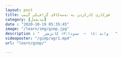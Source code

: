 ```yaml
---
layout: post
title: فێرکاری کارکردن بە نەمەکالای گرافیکی گیمپ
category: [مەنجەڵ]
date : "2020-10-19 05:35:45"
image: "/learn/img/gimp.jpg"
description : "  وانە :١٤  ~  مەودا:١٣ کاتژمێر   "
videoposter: "/gimp/agr1.mp4"
url: "learn/gimp/"

---
```


